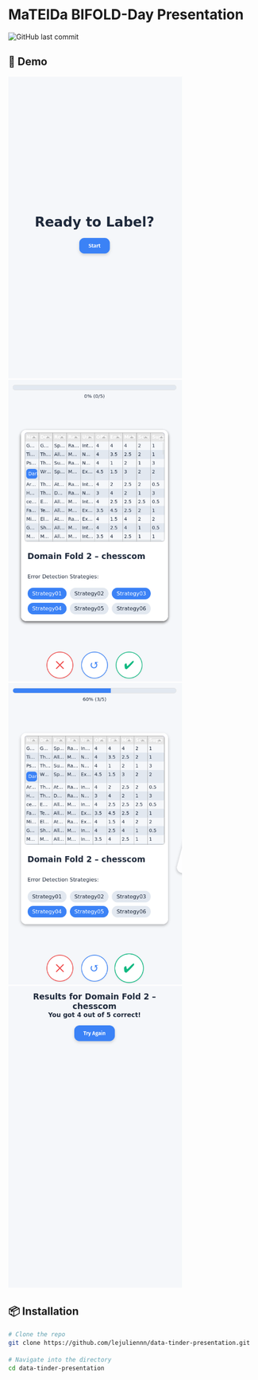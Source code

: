 # MaTElDa BIFOLD-Day Presentation

![GitHub last commit](https://img.shields.io/github/last-commit/lejuliennn/data-tinder-presentation)

## 📸 Demo

<img src="images/screenshot1.png" alt="App Screenshot Start" width="350"/>
<img src="images/screenshot2.png" alt="App Screenshot Labeling" width="350"/>
<img src="images/screenshot3.png" alt="App Screenshot Labeling Progress" width="350"/>
<img src="images/screenshot4.png" alt="App Screenshot Result" width="350"/>

## 📦 Installation

```bash
# Clone the repo
git clone https://github.com/lejuliennn/data-tinder-presentation.git

# Navigate into the directory
cd data-tinder-presentation
